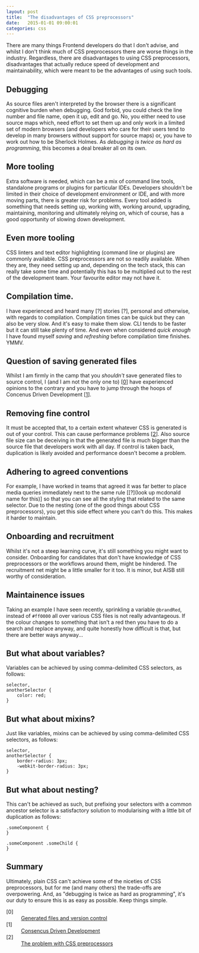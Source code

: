 ```yaml
---
layout: post
title:  "The disadvantages of CSS preprocessors"
date:   2015-01-01 09:00:01
categories: css
---
```


There are many things Frontend developers do that I don't advise, and whilst I don't think much of CSS preprocessors there are worse things in the industry. Regardless, there are disadvantages to using CSS preprocessors, disadvantages that actually reduce speed of development and maintainability, which were meant to be the advantages of using such tools.

## Debugging

As source files aren't interpreted by the browser there is a significant cognitive burden when debugging. God forbid, you could check the line number and file name, open it up, edit and go. No, you either need to use source maps which, need effort to set them up and only work in a limited set of modern browsers (and developers who care for their users tend to develop in many browsers without support for source maps) or, you have to work out how to be Sherlock Holmes. As *debugging is twice as hard as programming*, this becomes a deal breaker all on its own.

## More tooling

Extra software is needed, which can be a mix of command line tools, standalone programs or plugins for particular IDEs. Developers shouldn't be limited in their choice of development environment or IDE, and with more moving parts, there is greater risk for problems. Every tool added is something that needs setting up, working with, working around, upgrading, maintaining, monitoring and ultimately relying on, which of course, has a good opportunity of slowing down development.

## Even more tooling

CSS linters and text editor highlighting (command line or plugins) are commonly available. CSS preprocessors are not so readily available. When they are, they need setting up and, depending on the tech stack, this can really take some time and potentially this has to be multiplied out to the rest of the development team. Your favourite editor may not have it.

## Compilation time.

I have experienced and heard many [?] stories [?], personal and otherwise, with regards to compilation. Compilation times can be quick but they can also be very slow. And it's easy to make them slow. CLI tends to be faster but it can still take plenty of time. And even when considered *quick enough* I have found myself *saving* and *refreshing* before compilation time finishes. YMMV.

## Question of saving generated files

Whilst I am firmly in the camp that you *shouldn't* save generated files to source control, I (and I am not the only one to) [[0](#ref0)] have experienced opinions to the contrary and you have to jump through the hoops of Concenus Driven Development [[1](#ref1)].

## Removing fine control

It must be accepted that, to a certain extent whatever CSS is generated is out of your control. This can cause performance problems [[2](#ref2)]. Also source file size can be deceiving in that the generated file is much bigger than the source file that developers work with all day. If control is taken back, duplication is likely avoided and performance doesn't become a problem.

## Adhering to agreed conventions

For example, I have worked in teams that agreed it was far better to place media queries immediately next to the same rule [[?](look up mcdonald name for this)] so that you can see all the styling that related to the same selector. Due to the nesting (one of the good things about CSS preprocessors), you get this side effect where you can't do this. This makes it harder to maintain.

## Onboarding and recruitment

Whilst it's not a steep learning curve, it's still something you might want to consider. Onboarding for candidates that don't have knowledge of CSS preprocessors or the workflows around them, might be hindered. The recruitment net might be a little smaller for it too. It is minor, but AISB still worthy of consideration.

## Maintainence issues

Taking an example I have seen recently, sprinkling a variable `@brandRed`, instead of `#ff0000` all over various CSS files is not really advantageous. If the colour changes to something that isn't a red then you have to do a search and replace anyway, and quite honestly how difficult is that, but there are better ways anyway...

## But what about variables?

Variables can be achieved by using comma-delimited CSS selectors, as follows:

	selector,
	anotherSelector {
		color: red;
	}

## But what about mixins?

Just like variables, mixins can be achieved by using comma-delimited CSS selectors, as follows:

	selector,
	anotherSelector {
		border-radius: 3px;
		-webkit-border-radius: 3px;
	}

## But what about nesting?

This can't be achieved as such, but prefixing your selectors with a common ancestor selector is a satisfactory solution to modularising with a little bit of duplication as follows:

	.someComponent {
	}

	.someComponent .someChild {
	}

## Summary

Ultimately, plain CSS can't achieve some of the niceties of CSS preprocessors, but for me (and many others) the trade-offs are overpowering. And, as "debugging is twice as hard as programming", it's our duty to ensure this is as easy as possible. Keep things simple.

<dl>
	<dt class="citation" id="ref0">[0]</dt>
	<dd><a href="http://stackoverflow.com/questions/13185170/using-less-and-version-control-should-generated-css-be-included-in-a-repo">Generated files and version control</a></dd>
	<dt class="citation" id="ref1">[1]</dt>
	<dd><a href="http://www.nczonline.net/blog/2015/04/14/consensus-driven-development/">Consencus Driven Development</a></dd>
	<dt class="citation" id="ref2">[2]</dt>
	<dd><a href="http://blog.millermedeiros.com/the-problem-with-css-pre-processors/">The problem with CSS preprocessors</a></dd>
</dl>
<!--
[]:http://jaketrent.com/post/cons-css-preprocessors/
[]:http://stackoverflow.com/questions/28570752/what-are-the-advantages-disadvantages-of-using-css-preprocessors-e-g-sass-less
[]:http://blog.millermedeiros.com/the-problem-with-css-pre-processors/
[]:https://www.devbridge.com/articles/increasing-sass-compiling-performance-or-when-every-second-counts/
[0]:http://stackoverflow.com/questions/12228745/twitter-bootstrap-less-compilation-taking-a-long-time
[15/04/2015 10:55:51] Graham Veal:  think others in the team have
[15/04/2015 10:56:08] Graham Veal: you need to serve up the sourcemaps file and then tell chrome or something
[15/04/2015 11:00:17] Graham Veal: the troubles come when you start using "gems" to add more, like compass
[15/04/2015 11:01:23] Graham Veal: using it to automatically make sprite images etc
[15/04/2015 11:01:35] Graham Veal: then doing retina support as well
[15/04/2015 11:01:59] Graham Veal: all these are "add ons" that mean you really need to understand SASS to set them up correctly
[15/04/2015 11:02:31] Graham Veal: we fucked it up on the first project, each time the sprite was getting created loads of times making the SASS "compile" take up to 10-15 secs
[15/04/2015 11:02:42] Graham Veal: then one guy who knew more sorted it out
[15/04/2015 11:02:49] Graham Veal: set it up correctly
[15/04/2015 11:02:54] Graham Veal: and got it back to 1s
[15/04/2015 11:11:50] Graham Veal:  don't get the craze really! I do like that it does things for you, like having a pxtoem function
[15/04/2015 11:11:57] Graham Veal: then you can easily see what you were trying to do
[15/04/2015 11:12:12] Graham Veal: makes changes easier
[15/04/2015 11:12:45] Graham Veal: I think if it's a simple setup it's good. start doing more and it gets more of an issue to setup and maintain
[15/04/2015 11:13:16] Graham Veal: plus it's another dependency on the machine: ruby and then the gems
-->